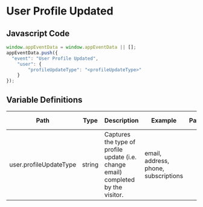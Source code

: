 # User Profile Updated

### 

## Javascript Code
```js
window.appEventData = window.appEventData || [];
appEventData.push({
  "event": "User Profile Updated",
    "user": {
        "profileUpdateType": "<profileUpdateType>"
    }
});
```

## Variable Definitions

|Path|Type|Description|Example|Pattern|Min Length|Max Length|Minimum|Maximum|Multiple Of|
| --- | --- | --- | --- | --- | --- | --- | --- | --- | --- |
|user.profileUpdateType|string|Captures the type of profile update \(i.e. change email\) completed by the visitor.|email, address, phone, subscriptions|||||||




